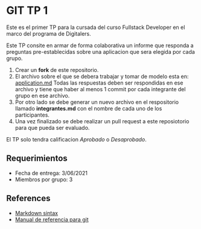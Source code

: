 # GIT TP 1

Este es el primer TP para la cursada del curso Fullstack Developer en el marco del programa de Digitalers. 

Este TP consite en armar de forma colaborativa un informe que responda a preguntas pre-establecidas sobre una aplicacion que sera elegida por cada grupo.

1. Crear un **fork** de este repositorio. 
2. El archivo sobre el que se debera trabajar y tomar de modelo esta en: [application.md](application.md)
Todas las respuestas deben ser respondidas en ese archivo y tiene que haber al menos 1 commit por cada integrante del grupo en ese archivo. 
3. Por otro lado se debe generar un nuevo archivo en el respositorio llamado **integrantes.md** con el nombre de cada uno de los participantes. 
4. Una vez finalizado se debe realizar un pull request a este reposiotorio para que pueda ser evaluado. 

El TP solo tendra calificacion *Aprobado* o *Desaprobado*. 

## Requerimientos
- Fecha de entrega: 3/06/2021
- Miembros por grupo: 3

## References
- [Markdown sintax](https://github.com/adam-p/markdown-here/wiki/Markdown-Cheatsheet)
- [Manual de referencia para git](https://git-scm.com/)

